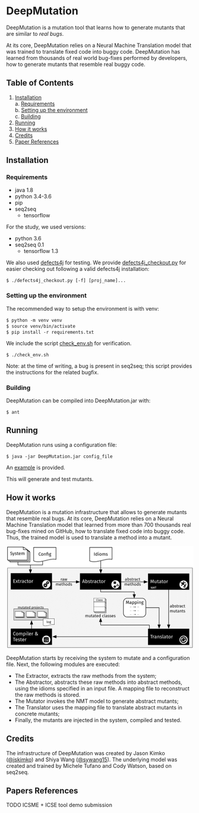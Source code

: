 # DeepMutation
DeepMutation is a mutation tool that learns how to generate mutants that are 
similar to *real bugs*.

At its core, DeepMutation relies on a Neural Machine Translation model that was
trained to translate fixed code into buggy code. DeepMutation has learned from
thousands of real world bug-fixes performed by developers, how to generate 
mutants that resemble real buggy code.

## Table of Contents
1. [Installation](#install)  
  a. [Requirements](#reqs)  
  b. [Setting up the environment](#setup)  
  c. [Building](#build)  
2. [Running](#run)
3. [How it works](#how)
4. [Credits](#credits)
5. [Paper References](#refs)

<a name="install"></a>
## Installation

<a name="reqs"></a>
### Requirements
- java 1.8
- python 3.4-3.6
- pip
- seq2seq
  - tensorflow

For the study, we used versions:
- python 3.6
- seq2seq 0.1
  - tensorflow 1.3

We also used [defects4j](https://github.com/rjust/defects4j) for testing.
We provide [defects4j_checkout.py](defects4j_checkout.py) for easier
checking out following a valid defects4j installation:

```
$ ./defects4j_checkout.py [-f] [proj_name]...
```

<a name="setup"></a>
### Setting up the environment
The recommended way to setup the environment is with venv:

```
$ python -m venv venv
$ source venv/bin/activate
$ pip install -r requirements.txt
```


We include the script [check_env.sh](check_env.sh) for verification.

```
$ ./check_env.sh
```

Note: at the time of writing, a bug is present in seq2seq; this script provides
the instructions for the related bugfix.

<a name="build"></a>
### Building
DeepMutation can be compiled into DeepMutation.jar with:
```
$ ant
```

<a name="run"></a>
## Running
DeepMutation runs using a configuration file:
```
$ java -jar DeepMutation.jar config_file
```
An [example](config) is provided.

This will generate and test mutants.

<a name="how"></a>
## How it works
DeepMutation is a mutation infrastructure that allows to generate mutants that resemble real bugs. At its core, DeepMutation relies on a Neural Machine Translation model that learned from more than 700 thousands real bug-fixes mined on GitHub, how to translate fixed code into buggy code. Thus, the trained model is used to translate a method into a mutant.

![Overview of DeepMutation](approach.png)

DeepMutation starts by receiving the system to mutate and a configuration file. Next, the following modules are executed:
- The Extractor, extracts the raw methods from the system;
- The Abstractor, abstracts these raw methods into abstract methods, using the idioms specified in an input file. A mapping file to reconstruct the raw methods is stored.
- The Mutator invokes the NMT model to generate abstract mutants;
- The Translator uses the mapping file to translate abstract mutants in concrete mutants;
- Finally, the mutants are injected in the system, compiled and tested.


<a name="credits"></a>
## Credits
The infrastructure of DeepMutation was created by Jason Kimko ([@jskimko](https://github.com/jskimko)) and Shiya Wang ([@sywang15](https://github.com/sywang15)).
The underlying model was created and trained by Michele Tufano and Cody Watson, based on seq2seq.

<a name="refs"></a>
## Papers References
TODO ICSME + ICSE tool demo submission
